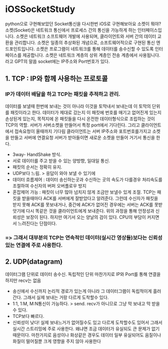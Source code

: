 # iOSSocketStudy
python으로 구현해보았던 Socket통신을 다시한번 iOS로 구현해보아요
소켓이 뭐야?
﻿소켓(Socket)은 네트워크 통신에서 프로세스 간의 통신을 가능하게 하는 인터페이스입니다. 소켓은 네트워크 소프트웨어 개발에 사용되며, 클라이언트와 서버 간의 데이터 교환을 관리합니다.
소켓은 일종의 추상화된 개념으로, 소프트웨어적으로 구현된 통신 엔드포인트입니다. 소켓은 프로그램이 네트워크를 통해 데이터를 송수신할 수 있도록 인터페이스를 제공합니다. 소켓은 네트워크 계층의 상위 계층인 전송 계층에서 사용됩니다.
라고 GPT의 말씀
socket에는 IP주소와 Port번호가 있다.

## 1. TCP : IP와 함께 사용하는 프로토콜

### IP가 데이터 배달을 하고 TCP는  패킷을 추적하고 관리.
데이터를 보낼때 한번에 보내는 것이 아니라 이것을 토막내서 보내는데 이 토막의 단위를 패킷이라고 한다.
데이터가 제대로 갔는지 이 패킷에 번호를 매기고 없어진게 있는지 손상된게 있는지, 목적지에 온 패킷들을 다시 온전한 데이터형식으로 조립하는 것이 TCP의 역할.
서버가 서버소켓을 만들어서 특정 port에서 기다린다. 그리고 클라이언트에서 접속요청이 올때까지 기다림
클라이언트는 서버 IP주소와 포트번호를가지고 소켓을 만들고 서버에 연결요청
서버가 받아들이면 새로운 소켓을 만들어 거기서 통신을 한다.
- 3way- HandShake 방식.
- 서로 데이터를 주고 받을 수 있는 양방향, 일대일 통신.
- 패킷의 순서는 정확히 유지.
- UDP보다 느림. > 응답이 와야 보낼 수 있기에
- 데이터 흐름제어 : 데이터 송신하는곳과 수신하는 곳의 속도가 다를경우 처리속도를 조절하여 수신자의 버퍼 오버플로우 방지
- 혼잡제어 가능 : 패킷이 너무 많아 넘치지 않게 조금만 보낼수 있게 조절.
TCP는 패킷을 받을때마다 ACK를 서버에게 잘받았다고 알려준다.
그런데 수신자가 패킷을 받지 못해 ACK를 못보내거나, 중간에 ACK가 없어진 경우에는 서버는 ACK를 못받앗기에 다시 똑같은 것을 클라이언트에게 보내준다.
위의 과정을 통해 안정성과 신뢰성은 보장이 된다. 하지만 여기서 오는 양날의 검이 있다. CPU의 부담이 커지면서 느려진다는 단점이다. 
### => 그래서 대부분의 TCP는 연속적인 데이터(실시간 영상들)보다는 신뢰성있는 연결에 주로 사용한다.
## 2. UDP(datagram)
데이터그램 단위로 데이터 송수신. 독립적인 단위
마찬가지로 IP와 Port를 통해 연결을 하지만 recv는 없음
- 송신에서 수신까지 논리적 경로가 있는게 아니라 그 데이터그램이 독립적이게 흘러간다. 그래서 실제 보내는 거랑 다르게 도착할수 있다.
- 1:1, 1:M, M:N통신이 가능하다. > send. recv가 아니므로 그냥 막 보내고 막 받을수 있다.
- TCP보다 빠르다.
- 신뢰성이 낮다! 실제 보내느거가 없어질수도 있고 다르게 도착할수도 있어서
그래서 실시간 스트리밍에 주로 사용한다. 왜냐면 조금 데이터가 유실되도 큰 문제가 없기 때문이다. 
마찬가지로 음성이나 화상같은 경우도 데이터 일부 유실되어도 음질이나 화질이 떨어질뿐 크게 영향을 주지 않아 사용한다
